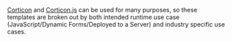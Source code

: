 [Corticon](https://www.progress.com/corticon) and [Corticon.js](https://www.progress.com/corticon-js) can be used for many purposes, so these templates are broken out by both intended runtime use case (JavaScript/Dynamic Forms/Deployed to a Server) and industry specific use cases. 
